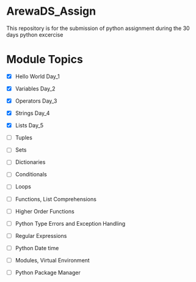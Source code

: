 # ArewaDS_Assign
This repository is for the submission of python assignment during the 30 days python excercise 
# Module	Topics
- [x]	Hello World Day_1
- [x]	Variables Day_2
- [x]	Operators Day_3
- [X]	Strings Day_4
- [X]	Lists  Day_5
- [ ]	Tuples
- [ ]	Sets
- [ ]	Dictionaries
- [ ]	Conditionals
- [ ]	Loops
- [ ]	Functions, List Comprehensions
- [ ]	Higher Order Functions
- [ ] Python Type Errors and Exception Handling
- [ ]	Regular Expressions
- [ ] Python Date time
- [ ]	Modules, Virtual Environment
- [ ] Python Package Manager

